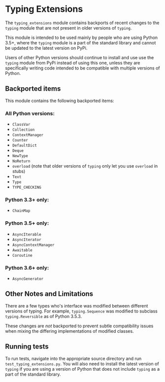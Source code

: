 # Typing Extensions

The `typing_extensions` module contains backports of recent changes
to the `typing` module that are not present in older versions of
`typing`.

This module is intended to be used mainly by people who are using
Python 3.5+, where the `typing` module is a part of the standard
library and cannot be updated to the latest version on PyPi.

Users of other Python versions should continue to install and use
use the `typing` module from PyPi instead of using this one, unless
they are specifically writing code intended to be compatible with
multiple versions of Python.

## Backported items

This module contains the following backported items:

### All Python versions:

- `ClassVar`
- `Collection`
- `ContextManager`
- `Counter`
- `DefaultDict`
- `Deque`
- `NewType`
- `NoReturn`
- `overload` (note that older versions of `typing` only let you use `overload` in stubs)
- `Text`
- `Type`
- `TYPE_CHECKING`

### Python 3.3+ only:

- `ChainMap`

### Python 3.5+ only:

- `AsyncIterable`
- `AsyncIterator`
- `AsyncContextManager`
- `Awaitable`
- `Coroutine`

### Python 3.6+ only:

- `AsyncGenerator`

## Other Notes and Limitations

There are a few types who's interface was modified between different
versions of typing. For example, `typing.Sequence` was modified to
subclass `typing.Reversible` as of Python 3.5.3.

These changes are _not_ backported to prevent subtle compatibility
issues when mixing the differing implementations of modified classes.

## Running tests

To run tests, navigate into the appropriate source directory and run
`test_typing_extensions.py`. You will also need to install the latest
version of `typing` if you are using a version of Python that does not
include `typing` as a part of the standard library.

